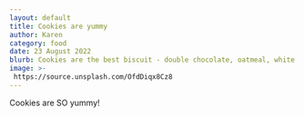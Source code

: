 ```yaml
---
layout: default
title: Cookies are yummy
author: Karen
category: food
date: 23 August 2022
blurb: Cookies are the best biscuit - double chocolate, oatmeal, white chocolate... the list is endless! Find recipes this way.
image: >-
 https://source.unsplash.com/OfdDiqx8Cz8
---
```


Cookies are SO yummy!